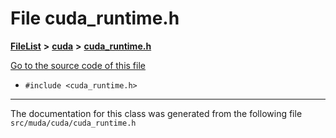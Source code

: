 

# File cuda\_runtime.h



[**FileList**](files.md) **>** [**cuda**](dir_e7c11f96f9eccdf52a5e0655beb83835.md) **>** [**cuda\_runtime.h**](cuda__runtime_8h.md)

[Go to the source code of this file](cuda__runtime_8h_source.md)



* `#include <cuda_runtime.h>`


































































------------------------------
The documentation for this class was generated from the following file `src/muda/cuda/cuda_runtime.h`


